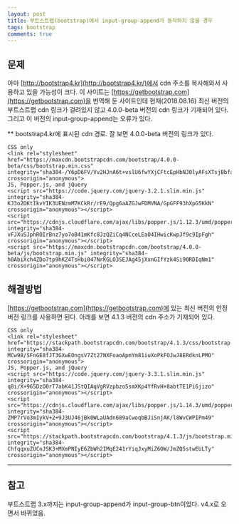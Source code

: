 ```yaml
---
layout: post
title: 부트스트랩(bootstrap)에서 input-group-append가 동작하지 않을 경우
tags: bootstrap
comments: true
---
```


## 문제
아마 [http://bootstrap4.kr](http://bootstrap4.kr/)에서 cdn 주소를 복사해와서 사용하고 있을 가능성이 크다. 이 사이트는 [https://getbootstrap.com](https://getbootstrap.com)을 번역해 둔 사이트인데 현재(2018.08.16) 최신 버전의 부트스트랩 cdn 링크가 걸려있지 않고 4.0.0-beta 버전의 cdn 링크가 기재되어 있다. 그리고 이 버전의 input-group-append는 오류가 있다.
     
** bootstrap4.kr에 표시된 cdn 경로. 잘 보면 4.0.0-beta 버전의 링크가 있다.
~~~
CSS only
<link rel="stylesheet" href="https://maxcdn.bootstrapcdn.com/bootstrap/4.0.0-beta/css/bootstrap.min.css" integrity="sha384-/Y6pD6FV/Vv2HJnA6t+vslU6fwYXjCFtcEpHbNJ0lyAFsXTsjBbfaDjzALeQsN6M" crossorigin="anonymous">
JS, Popper.js, and jQuery
<script src="https://code.jquery.com/jquery-3.2.1.slim.min.js" integrity="sha384-KJ3o2DKtIkvYIK3UENzmM7KCkRr/rE9/Qpg6aAZGJwFDMVNA/GpGFF93hXpG5KkN" crossorigin="anonymous"></script>
<script src="https://cdnjs.cloudflare.com/ajax/libs/popper.js/1.12.3/umd/popper.min.js" integrity="sha384-vFJXuSJphROIrBnz7yo7oB41mKfc8JzQZiCq4NCceLEaO4IHwicKwpJf9c9IpFgh" crossorigin="anonymous"></script>
<script src="https://maxcdn.bootstrapcdn.com/bootstrap/4.0.0-beta/js/bootstrap.min.js" integrity="sha384-h0AbiXch4ZDo7tp9hKZ4TsHbi047NrKGLO3SEJAg45jXxnGIfYzk4Si90RDIqNm1" crossorigin="anonymous"></script>
~~~
         
## 해결방법
[https://getbootstrap.com](https://getbootstrap.com)에 있는 최신 버전의 안정 버전 링크를 사용하면 된다. 아래를 보면 4.1.3 버전의 cdn 주소가 기재되어 있다. 


~~~
CSS only
<link rel="stylesheet" href="https://stackpath.bootstrapcdn.com/bootstrap/4.1.3/css/bootstrap.min.css" integrity="sha384-MCw98/SFnGE8fJT3GXwEOngsV7Zt27NXFoaoApmYm81iuXoPkFOJwJ8ERdknLPMO" crossorigin="anonymous">
JS, Popper.js, and jQuery
<script src="https://code.jquery.com/jquery-3.3.1.slim.min.js" integrity="sha384-q8i/X+965DzO0rT7abK41JStQIAqVgRVzpbzo5smXKp4YfRvH+8abtTE1Pi6jizo" crossorigin="anonymous"></script>
<script src="https://cdnjs.cloudflare.com/ajax/libs/popper.js/1.14.3/umd/popper.min.js" integrity="sha384-ZMP7rVo3mIykV+2+9J3UJ46jBk0WLaUAdn689aCwoqbBJiSnjAK/l8WvCWPIPm49" crossorigin="anonymous"></script>
<script src="https://stackpath.bootstrapcdn.com/bootstrap/4.1.3/js/bootstrap.min.js" integrity="sha384-ChfqqxuZUCnJSK3+MXmPNIyE6ZbWh2IMqE241rYiqJxyMiZ6OW/JmZQ5stwEULTy" crossorigin="anonymous"></script>
~~~
    
---
    
## 참고
부트스트랩 3.x까지는 input-group-append가 input-group-btn이었다. v4.x로 오면서 바뀌었음.
     

